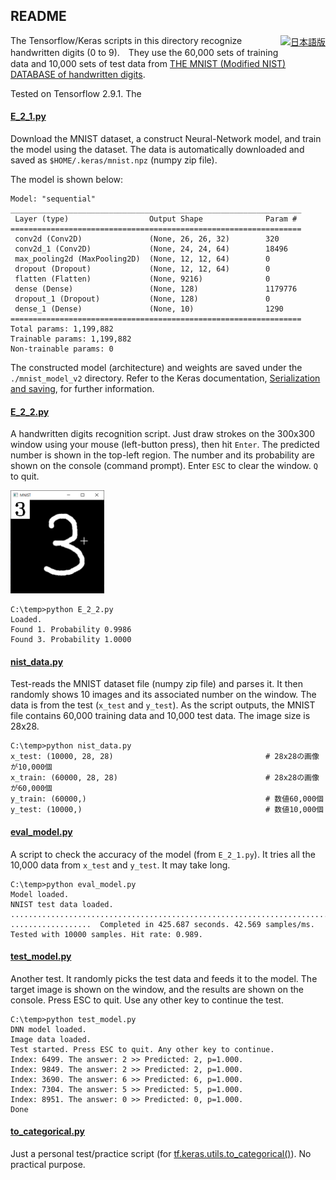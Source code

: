 ## README

<a style="float: right;" href="./README.jp.md"><img src="https://www.worldometers.info/img/flags/ja-flag.gif" width="50">日本語版</a>

The Tensorflow/Keras scripts in this directory recognize handwritten digits (0 to 9).　They use the 60,000 sets of training data and 10,000 sets of test data from [THE MNIST (Modified NIST) DATABASE of handwritten digits](http://yann.lecun.com/exdb/mnist/).

Tested on Tensorflow 2.9.1. The


#### [E_2_1.py](./E_2_1.py)

Download the MNIST dataset, a construct Neural-Network model, and train the model using the dataset. The data is automatically downloaded and saved as `$HOME/.keras/mnist.npz` (numpy zip file).

The model is shown below:

```
Model: "sequential"
_________________________________________________________________
 Layer (type)                  Output Shape              Param #
=================================================================
 conv2d (Conv2D)               (None, 26, 26, 32)        320
 conv2d_1 (Conv2D)             (None, 24, 24, 64)        18496
 max_pooling2d (MaxPooling2D)  (None, 12, 12, 64)        0
 dropout (Dropout)             (None, 12, 12, 64)        0
 flatten (Flatten)             (None, 9216)              0
 dense (Dense)                 (None, 128)               1179776
 dropout_1 (Dropout)           (None, 128)               0
 dense_1 (Dense)               (None, 10)                1290
=================================================================
Total params: 1,199,882
Trainable params: 1,199,882
Non-trainable params: 0
```

The constructed model (architecture) and weights are saved under the `./mnist_model_v2` directory. Refer to the Keras documentation, [Serialization and saving](https://keras.io/guides/serialization_and_saving/), for further information.


#### [E_2_2.py](./E_2_2.py)

A handwritten digits recognition script. Just draw strokes on the 300x300 window using your mouse (left-button press), then hit `Enter`. The predicted number is shown in the top-left region. The number and its probability are shown on the console (command prompt). Enter `ESC` to clear the window. `Q` to quit.

<img src="./images/sample.png" width=150></img>

```
C:\temp>python E_2_2.py
Loaded.
Found 1. Probability 0.9986
Found 3. Probability 1.0000
```

#### [nist_data.py](./nist_data.py)

Test-reads the MNIST dataset file (numpy zip file) and parses it. It then randomly shows 10 images and its associated number on the window. The data is from the test (`x_test` and `y_test`). As the script outputs, the MNIST file contains 60,000 training data and 10,000 test data. The image size is 28x28.

```
C:\temp>python nist_data.py
x_test: (10000, 28, 28)                                  # 28x28の画像が10,000個
x_train: (60000, 28, 28)                                 # 28x28の画像が60,000個
y_train: (60000,)                                        # 数値60,000個
y_test: (10000,)                                         # 数値10,000個
```

#### [eval_model.py](./eval_model.py)

A script to check the accuracy of the model (from `E_2_1.py`). It tries all the 10,000 data from `x_test` and `y_test`. It may take long.

```
C:\temp>python eval_model.py
Model loaded.
NNIST test data loaded.
..................................................................................
..................  Completed in 425.687 seconds. 42.569 samples/ms.
Tested with 10000 samples. Hit rate: 0.989.
```

#### [test_model.py](./test_model.py)

Another test. It randomly picks the test data and feeds it to the model. The target image is shown on the window, and the results are shown on the console. Press ESC to quit. Use any other key to continue the test.

```
C:\temp>python test_model.py
DNN model loaded.
Image data loaded.
Test started. Press ESC to quit. Any other key to continue.
Index: 6499. The answer: 2 >> Predicted: 2, p=1.000.
Index: 9849. The answer: 2 >> Predicted: 2, p=1.000.
Index: 3690. The answer: 6 >> Predicted: 6, p=1.000.
Index: 7304. The answer: 5 >> Predicted: 5, p=1.000.
Index: 8951. The answer: 0 >> Predicted: 0, p=1.000.
Done
```

#### [to_categorical.py](./to_categorical.py)

Just a personal test/practice script (for [tf.keras.utils.to_categorical()](https://www.tensorflow.org/api_docs/python/tf/keras/utils/to_categorical)). No practical purpose.
